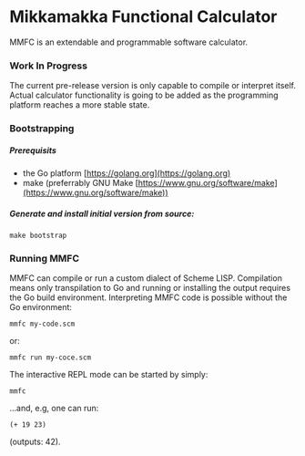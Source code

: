 # Mikkamakka Functional Calculator

MMFC is an extendable and programmable software calculator.

### Work In Progress

The current pre-release version is only capable to compile or interpret itself. Actual calculator functionality
is going to be added as the programming platform reaches a more stable state.

### Bootstrapping

##### Prerequisits

- the Go platform [https://golang.org](https://golang.org)
- make (preferrably GNU Make [https://www.gnu.org/software/make](https://www.gnu.org/software/make))

##### Generate and install initial version from source:

```
make bootstrap
```

### Running MMFC

MMFC can compile or run a custom dialect of Scheme LISP. Compilation means only transpilation to Go and running
or installing the output requires the Go build environment. Interpreting MMFC code is possible without the Go
environment:

```
mmfc my-code.scm
```

or:

```
mmfc run my-coce.scm
```

The interactive REPL mode can be started by simply:

```
mmfc
```

...and, e.g, one can run:

```
(+ 19 23)
```

(outputs: 42).
